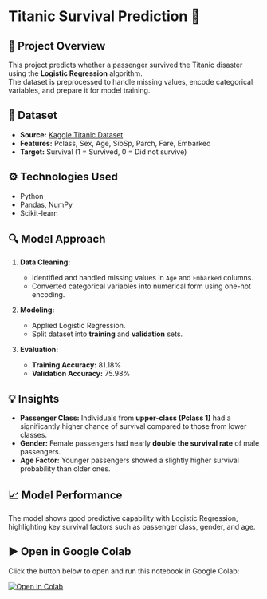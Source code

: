 # Titanic Survival Prediction 🚢

## 📌 Project Overview
This project predicts whether a passenger survived the Titanic disaster using the **Logistic Regression** algorithm.  
The dataset is preprocessed to handle missing values, encode categorical variables, and prepare it for model training.

## 📂 Dataset
- **Source:** [Kaggle Titanic Dataset](https://www.kaggle.com/c/titanic/data)  
- **Features:** Pclass, Sex, Age, SibSp, Parch, Fare, Embarked  
- **Target:** Survival (1 = Survived, 0 = Did not survive)

## ⚙️ Technologies Used
- Python  
- Pandas, NumPy  
- Scikit-learn

## 🔍 Model Approach
1. **Data Cleaning:**  
   - Identified and handled missing values in `Age` and `Embarked` columns.  
   - Converted categorical variables into numerical form using one-hot encoding.

2. **Modeling:**  
   - Applied Logistic Regression.  
   - Split dataset into **training** and **validation** sets.

3. **Evaluation:**  
   - **Training Accuracy:** 81.18%  
   - **Validation Accuracy:** 75.98%

## 💡 Insights
- **Passenger Class:** Individuals from **upper-class (Pclass 1)** had a significantly higher chance of survival compared to those from lower classes.  
- **Gender:** Female passengers had nearly **double the survival rate** of male passengers.  
- **Age Factor:** Younger passengers showed a slightly higher survival probability than older ones.

## 📈 Model Performance
The model shows good predictive capability with Logistic Regression, highlighting key survival factors such as passenger class, gender, and age.

## ▶️ Open in Google Colab
Click the button below to open and run this notebook in Google Colab:  

[![Open in Colab](https://colab.research.google.com/assets/colab-badge.svg)](https://colab.research.google.com/github/Pooja-Pj205/Titanic-Survival-prediction/blob/main/Titanic.ipynb)


